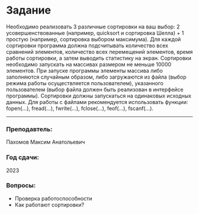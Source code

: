 # Задание
Необходимо реализовать 3 различные сортировки на ваш выбор: 2 усовершенствованные (например, quicksort и сортировка Шелла) + 1 простую (например, сортировка выбором максимума).
Для каждой сортировки программа должна подсчитывать количество всех сравнений элементов, количество всех перемещений элементов, время работы сортировки, а затем выводить статистику на экран.
Сортировки необходимо запускать на массивах размером не меньше 10000 элементов.
При запуске программы элементы массива либо заполняются случайным образом, либо загружаются из файла (выбор режима работы осуществляется пользователем), указанного пользователем (выбор файла должен быть реализован в интерфейсе программы).
Сортировки должны запускаться на одинаковых исходных данных.
Для работы с файлами рекомендуется использовать функции: fopen(...), fread(...), fwrite(...), fclose(...), feof(...), fscanf(...).


---
### Преподавтель: 
 Пахомов Максим Анатольевич
### Год сдачи: 
 2023
### Вопросы: 
- Проверка работоспособности
- Как работают сортировки?